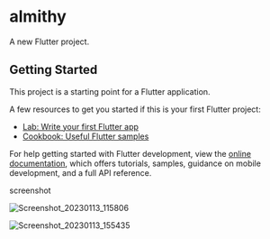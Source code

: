 # almithy

A new Flutter project.

## Getting Started

This project is a starting point for a Flutter application.

A few resources to get you started if this is your first Flutter project:

- [Lab: Write your first Flutter app](https://docs.flutter.dev/get-started/codelab)
- [Cookbook: Useful Flutter samples](https://docs.flutter.dev/cookbook)

For help getting started with Flutter development, view the
[online documentation](https://docs.flutter.dev/), which offers tutorials,
samples, guidance on mobile development, and a full API reference.



screenshot

![Screenshot_20230113_115806](https://user-images.githubusercontent.com/109048758/212297984-632a41ad-08ea-4503-bda2-dd77d28e98b5.png)

![Screenshot_20230113_155435](https://user-images.githubusercontent.com/109048758/212298011-001cbdf4-74f2-4253-866c-aa1839fec440.png)
